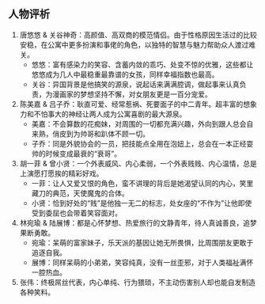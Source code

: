 人物评析
--------

1. 唐悠悠 & 关谷神奇：高颜值、高双商的模范情侣。由于性格原因生活过的比较安稳，在公寓中更多扮演和事佬的角色，以独特的智慧与魅力帮助众人渡过难关。
    - 悠悠：富有感染力的笑容、含蓄内敛的乖巧、处变不惊的优雅，这些都让悠悠成为几人中最稳重最靠谱的女孩，同样幸福指数也最高。
    - 关谷：异国背景是他搞笑的源泉，说起话来满满腔调，做起事来认真负责，为漫画家的梦想坚持不懈，对女朋友更是一百分宠爱。
2. 陈美嘉 & 吕子乔：耿直可爱、经常惹祸、死要面子的中二青年。超丰富的想象力和不怕事大的神经让两人成为公寓喜剧的最大源泉。
    - 美嘉：不会算数的花痴妹，对周围的一切都充满兴趣，外向到跟人总会自来熟，俏皮到为帅哥和趴体不顾一切。
    - 子乔：同是外貌协会的一员，把技能点全用在泡妞上，总会在一本正经耍帅的时候变成最衰的“衰哥”。
3. 胡一菲 & 曾小贤：一个外表威风、内心柔弱，一个外表贱贱、内心温情，总是上演愿打愿挨的精彩好戏。
    - 一菲：让人又爱又恨的角色，蛮不讲理的背后是她渴望认同的内心，笑里藏刀的典范，天使魔鬼的合体。
    - 小贤：恰到好处的“贱”是他独一无二的标志，处女座的“不作为”让他即使受到委屈也会带着笑容面对。
4. 林宛瑜 & 陆展博：都是心怀梦想、热爱旅行的文静青年，待人真诚善良，追梦果断勇敢。
    - 宛瑜：呆萌的富家妹子，乐天派的基因让她无所畏惧，比周围朋友更敢于追逐自我。
    - 展博：同样呆萌的小弟弟，笑容纯真，没有一丝歪邪，对于人类福祉满怀一腔热血。
5. 张伟：终极屌丝代表，内心单纯、行为猥琐，不主动伤害别人却也能自发制造各种笑料。
